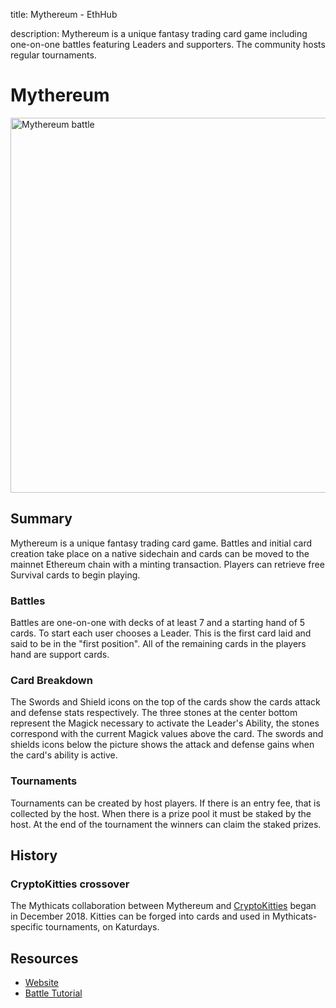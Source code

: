 title: Mythereum - EthHub

description: Mythereum is a unique fantasy trading card game including one-on-one battles featuring Leaders and supporters. The community hosts regular tournaments.

# Mythereum

<img src="https://pbs.twimg.com/media/DYSjeh4VMAABh6D.jpg" alt="Mythereum battle" width="600" />

## Summary

Mythereum is a unique fantasy trading card game. Battles and initial card creation take place on a native sidechain and cards can be moved to the mainnet Ethereum chain with a minting transaction. Players can retrieve free Survival cards to begin playing.

### Battles

Battles are one-on-one with decks of at least 7 and a starting hand of 5 cards. To start each user chooses a Leader. This is the first card laid and said to be in the "first position". All of the remaining cards in the players hand are support cards. 

### Card Breakdown

The Swords and Shield icons on the top of the cards show the cards attack and defense stats respectively. The three stones at the center bottom represent the Magick necessary to activate the Leader's Ability, the stones correspond with the current Magick values above the card. The swords and shields icons below the picture shows the attack and defense gains when the card's ability is active.

### Tournaments

Tournaments can be created by host players. If there is an entry fee, that is collected by the host. When there is a prize pool it must be staked by the host. At the end of the tournament the winners can claim the staked prizes.

## History

### CryptoKitties crossover

The Mythicats collaboration between Mythereum and [CryptoKitties](https://docs.ethhub.io/built-on-ethereum/games/cryptokitties) began in December 2018. Kitties can be forged into cards and used in Mythicats-specific tournaments, on Katurdays.

## Resources

 * [Website](https://www.mythereum.io/)
 * [Battle Tutorial](https://projects.invisionapp.com/share/NSN9UA7MBEX#/screens)

